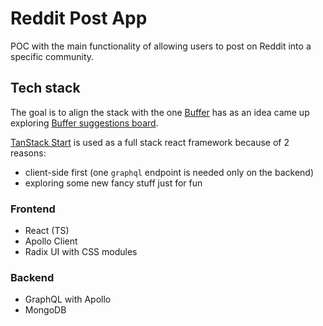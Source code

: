 # Reddit Post App

POC with the main functionality of allowing users to post on Reddit into a specific community.

## Tech stack

The goal is to align the stack with the one [Buffer](https://buffer.com) has as an idea came up exploring [Buffer suggestions board](https://suggestions.buffer.com).

[TanStack Start](https://tanstack.com/start/latest) is used as a full stack react framework because of 2 reasons:

- client-side first (one `graphql` endpoint is needed only on the backend)
- exploring some new fancy stuff just for fun

### Frontend

- React (TS)
- Apollo Client
- Radix UI with CSS modules

### Backend

- GraphQL with Apollo
- MongoDB
